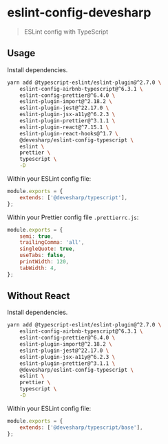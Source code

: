 # eslint-config-devesharp

> ESLint config with TypeScript

## Usage

Install dependencies.

```bash
yarn add @typescript-eslint/eslint-plugin@^2.7.0 \
	eslint-config-airbnb-typescript@^6.3.1 \
	eslint-config-prettier@^6.4.0 \
	eslint-plugin-import@^2.18.2 \
	eslint-plugin-jest@^22.17.0 \
	eslint-plugin-jsx-a11y@^6.2.3 \
	eslint-plugin-prettier@^3.1.1 \
	eslint-plugin-react@^7.15.1 \
	eslint-plugin-react-hooks@^1.7 \
	@devesharp/eslint-config-typescript \
	eslint \
	prettier \
	typescript \
	-D
```

Within your ESLint config file:

```js
module.exports = {
    extends: ['@devesharp/typescript'],
};
```

Within your Prettier config file `.prettierrc.js`:

```js
module.exports = {
    semi: true,
    trailingComma: 'all',
    singleQuote: true,
    useTabs: false,
    printWidth: 120,
    tabWidth: 4,
};
```

## Without React

Install dependencies.

```bash
yarn add @typescript-eslint/eslint-plugin@^2.7.0 \
	eslint-config-airbnb-typescript@^6.3.1 \
	eslint-config-prettier@^6.4.0 \
	eslint-plugin-import@^2.18.2 \
	eslint-plugin-jest@^22.17.0 \
	eslint-plugin-jsx-a11y@^6.2.3 \
	eslint-plugin-prettier@^3.1.1 \
	@devesharp/eslint-config-typescript \
	eslint \
	prettier \
	typescript \
	-D
```

Within your ESLint config file:

```js
module.exports = {
    extends: ['@devesharp/typescript/base'],
};
```
